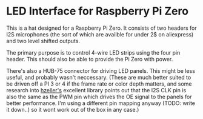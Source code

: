 # LED Interface for Raspberry Pi Zero

This is a hat designed for a Raspberry Pi Zero. It consists of two headers for I2S microphones (the sort of which are availble for under 2$ on aliexpress) and two level shifted outputs.

The primary purpose is to control 4-wire LED strips using the four pin header. This should also be able to provide the Pi Zero with power.

There's also a HUB-75 connector for driving LED panels. This might be less useful, and probably wasn't neccessary. (These are much better suited to be driven off a PI 3 or 4 if the
frame rate or color depth matters, and some research into [hzeller's](https://github.com/hzeller/rpi-rgb-led-matrix) excellent library points out that the I2S CLK pin is also the same
as the PWM pin which drives the OE signal to the panels for better performance. I'm using a different pin mapping anyway (TODO: write it down..) so it wont work out of the box in any case.)

